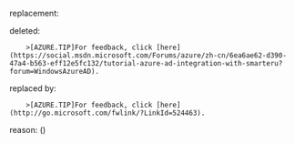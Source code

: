 replacement:

deleted:

		>[AZURE.TIP]For feedback, click [here](https://social.msdn.microsoft.com/Forums/azure/zh-cn/6ea6ae62-d390-47a4-b563-eff12e5fc132/tutorial-azure-ad-integration-with-smarteru?forum=WindowsAzureAD).

replaced by:

		>[AZURE.TIP]For feedback, click [here](http://go.microsoft.com/fwlink/?LinkId=524463).

reason: ()

